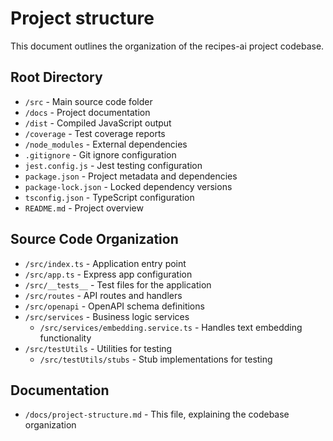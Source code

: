 # Project structure 

This document outlines the organization of the recipes-ai project codebase.

## Root Directory
- `/src` - Main source code folder
- `/docs` - Project documentation
- `/dist` - Compiled JavaScript output
- `/coverage` - Test coverage reports
- `/node_modules` - External dependencies
- `.gitignore` - Git ignore configuration
- `jest.config.js` - Jest testing configuration
- `package.json` - Project metadata and dependencies
- `package-lock.json` - Locked dependency versions
- `tsconfig.json` - TypeScript configuration
- `README.md` - Project overview

## Source Code Organization
- `/src/index.ts` - Application entry point
- `/src/app.ts` - Express app configuration
- `/src/__tests__` - Test files for the application
- `/src/routes` - API routes and handlers
- `/src/openapi` - OpenAPI schema definitions
- `/src/services` - Business logic services
  - `/src/services/embedding.service.ts` - Handles text embedding functionality
- `/src/testUtils` - Utilities for testing
  - `/src/testUtils/stubs` - Stub implementations for testing

## Documentation
- `/docs/project-structure.md` - This file, explaining the codebase organization